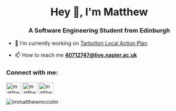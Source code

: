 <h1 align="center">Hey 👋, I'm Matthew</h1>
<h3 align="center">A Software Engineering Student from Edinburgh</h3>

- 🔭 I’m currently working on [Tarbolton Local Action Plan](https://tlap.tarboltoncc.co.uk)

- 📫 How to reach me **40712747@live.napier.ac.uk**

<h3 align="left">Connect with me:</h3>
<p align="left">
<a href="https://twitter.com/matthewsyp" target="blank"><img align="center" src="https://raw.githubusercontent.com/rahuldkjain/github-profile-readme-generator/master/src/images/icons/Social/twitter.svg" alt="matthewsyp" height="30" width="40" /></a>
<a href="https://linkedin.com/in/matthew-m-a21140237" target="blank"><img align="center" src="https://raw.githubusercontent.com/rahuldkjain/github-profile-readme-generator/master/src/images/icons/Social/linked-in-alt.svg" alt="matthew-m-a21140237" height="30" width="40" /></a>
<a href="https://instagram.com/matthew4ayr" target="blank"><img align="center" src="https://raw.githubusercontent.com/rahuldkjain/github-profile-readme-generator/master/src/images/icons/Social/instagram.svg" alt="matthew4ayr" height="30" width="40" /></a>
</p>

<p><img align="center" src="https://github-readme-streak-stats.herokuapp.com/?user=immatthewmccolm&" alt="immatthewmccolm" /></p>

